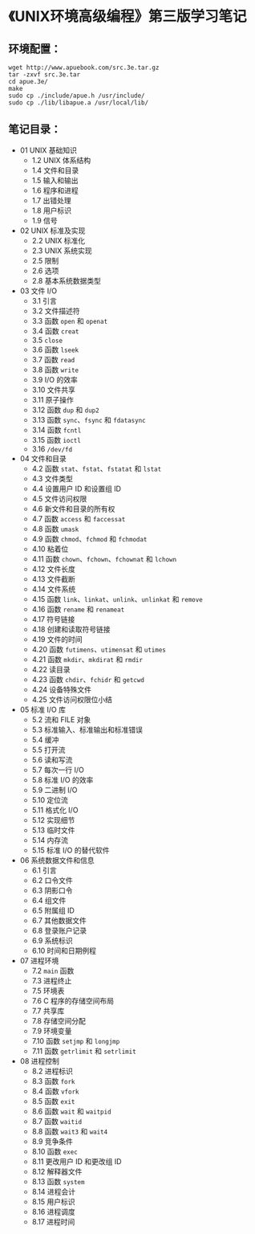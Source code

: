 # 《UNIX环境高级编程》第三版学习笔记

## 环境配置：

```shell
wget http://www.apuebook.com/src.3e.tar.gz
tar -zxvf src.3e.tar
cd apue.3e/
make
sudo cp ./include/apue.h /usr/include/
sudo cp ./lib/libapue.a /usr/local/lib/
```


## 笔记目录：
- 01 UNIX 基础知识
	- 1.2 UNIX 体系结构
	- 1.4 文件和目录
	- 1.5 输入和输出
	- 1.6 程序和进程
	- 1.7 出错处理
	- 1.8 用户标识
	- 1.9 信号
- 02 UNIX 标准及实现
	- 2.2 UNIX 标准化
	- 2.3 UNIX 系统实现
	- 2.5 限制
	- 2.6 选项
	- 2.8 基本系统数据类型
- 03 文件 I/O
	- 3.1 引言
	- 3.2 文件描述符
	- 3.3 函数 `open` 和 `openat`
	- 3.4 函数 `creat`
	- 3.5 `close`
	- 3.6 函数 `lseek`
	- 3.7 函数 `read`
	- 3.8 函数 `write`
	- 3.9 I/O 的效率
	- 3.10 文件共享
	- 3.11 原子操作
	- 3.12 函数 `dup` 和 `dup2`
	- 3.13 函数 `sync`、`fsync` 和 `fdatasync`
	- 3.14 函数 `fcntl`
	- 3.15 函数 `ioctl`
	- 3.16 `/dev/fd`
- 04 文件和目录
	- 4.2 函数 `stat`、`fstat`、`fstatat` 和 `lstat`
	- 4.3 文件类型
	- 4.4 设置用户 ID 和设置组 ID
	- 4.5 文件访问权限
	- 4.6 新文件和目录的所有权
	- 4.7 函数 `access` 和 `faccessat`
	- 4.8 函数 `umask`
	- 4.9 函数 `chmod`、`fchmod` 和 `fchmodat`
	- 4.10 粘着位
	- 4.11 函数 `chown`、`fchown`、`fchownat` 和 `lchown`
	- 4.12 文件长度
	- 4.13 文件截断
	- 4.14 文件系统
	- 4.15 函数 `link`、`linkat`、`unlink`、`unlinkat` 和 `remove`
	- 4.16 函数 `rename` 和 `renameat`
	- 4.17 符号链接
	- 4.18 创建和读取符号链接
	- 4.19 文件的时间
	- 4.20 函数 `futimens`、`utimensat` 和 `utimes`
	- 4.21 函数 `mkdir`、`mkdirat` 和 `rmdir`
	- 4.22 读目录
	- 4.23 函数 `chdir`、`fchidr` 和 `getcwd`
	- 4.24 设备特殊文件
	- 4.25 文件访问权限位小结
- 05 标准 I/O 库
	- 5.2 流和 FILE 对象
	- 5.3 标准输入、标准输出和标准错误
	- 5.4 缓冲
	- 5.5 打开流
	- 5.6 读和写流
	- 5.7 每次一行 I/O
	- 5.8 标准 I/O 的效率
	- 5.9 二进制 I/O
	- 5.10 定位流
	- 5.11 格式化 I/O
	- 5.12 实现细节
	- 5.13 临时文件
	- 5.14 内存流
	- 5.15 标准 I/O 的替代软件
- 06 系统数据文件和信息
	- 6.1 引言
	- 6.2 口令文件
	- 6.3 阴影口令
	- 6.4 组文件
	- 6.5 附属组 ID
	- 6.7 其他数据文件
	- 6.8 登录账户记录
	- 6.9 系统标识
	- 6.10 时间和日期例程
- 07 进程环境
	- 7.2 `main` 函数
	- 7.3 进程终止
	- 7.5 环境表
	- 7.6 C 程序的存储空间布局
	- 7.7 共享库
	- 7.8 存储空间分配
	- 7.9 环境变量
	- 7.10 函数 `setjmp` 和 `longjmp`
	- 7.11 函数 `getrlimit` 和 `setrlimit`
- 08 进程控制
	- 8.2 进程标识
	- 8.3 函数 `fork`
	- 8.4 函数 `vfork`
	- 8.5 函数 `exit`
	- 8.6 函数 `wait` 和 `waitpid`
	- 8.7 函数 `waitid`
	- 8.8 函数 `wait3` 和 `wait4`
	- 8.9 竞争条件
	- 8.10 函数 `exec`
	- 8.11 更改用户 ID 和更改组 ID
	- 8.12 解释器文件
	- 8.13 函数 `system`
	- 8.14 进程会计
	- 8.15 用户标识
	- 8.16 进程调度
	- 8.17 进程时间

